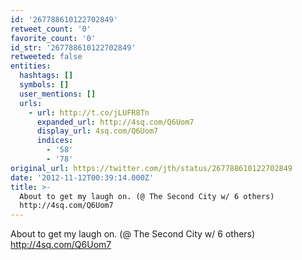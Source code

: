 ```yaml
---
id: '267788610122702849'
retweet_count: '0'
favorite_count: '0'
id_str: '267788610122702849'
retweeted: false
entities:
  hashtags: []
  symbols: []
  user_mentions: []
  urls:
    - url: http://t.co/jLUFR8Tn
      expanded_url: http://4sq.com/Q6Uom7
      display_url: 4sq.com/Q6Uom7
      indices:
        - '58'
        - '78'
original_url: https://twitter.com/jth/status/267788610122702849
date: '2012-11-12T00:39:14.000Z'
title: >-
  About to get my laugh on. (@ The Second City w/ 6 others)
  http://4sq.com/Q6Uom7
---
```


About to get my laugh on. (@ The Second City w/ 6 others) http://4sq.com/Q6Uom7